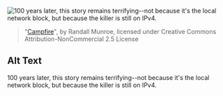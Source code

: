 ![100 years later, this story remains terrifying--not because it's the local network block, but because the killer is still on IPv4.](https://imgs.xkcd.com/comics/campfire.png)
> "[Campfire](https://xkcd.com/742/)", by Randall Munroe, licensed under Creative Commons Attribution-NonCommercial 2.5 License

## Alt Text
100 years later, this story remains terrifying--not because it's the local network block, but because the killer is still on IPv4.
